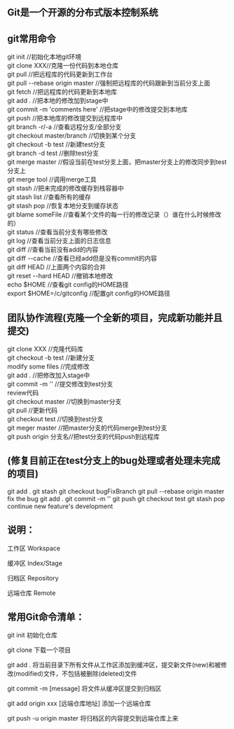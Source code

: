 
## Git是一个开源的分布式版本控制系统

## git常用命令

git init //初始化本地git环境     
git clone XXX//克隆一份代码到本地仓库      
git pull //把远程库的代码更新到工作台      
git pull --rebase origin master //强制把远程库的代码跟新到当前分支上面      
git fetch //把远程库的代码更新到本地库     
git add . //把本地的修改加到stage中      
git commit -m 'comments here' //把stage中的修改提交到本地库      
git push //把本地库的修改提交到远程库中     
git branch -r/-a //查看远程分支/全部分支      
git checkout master/branch //切换到某个分支      
git checkout -b test //新建test分支     
git branch -d test //删除test分支     
git merge master //假设当前在test分支上面，把master分支上的修改同步到test分支上      
git merge tool //调用merge工具      
git stash //把未完成的修改缓存到栈容器中      
git stash list //查看所有的缓存      
git stash pop //恢复本地分支到缓存状态     
git blame someFile //查看某个文件的每一行的修改记录（）谁在什么时候修改的）      
git status //查看当前分支有哪些修改      
git log //查看当前分支上面的日志信息     
git diff //查看当前没有add的内容     
git diff --cache //查看已经add但是没有commit的内容     
git diff HEAD //上面两个内容的合并     
git reset --hard HEAD //撤销本地修改      
echo $HOME //查看git config的HOME路径      
export $HOME=/c/gitconfig //配置git config的HOME路径     

## 团队协作流程(克隆一个全新的项目，完成新功能并且提交)
git clone XXX //克隆代码库     
git checkout -b test //新建分支     
modify some files //完成修改      
git add . //把修改加入stage中     
git commit -m '' //提交修改到test分支      
review代码      
git checkout master //切换到master分支     
git pull //更新代码     
git checkout test //切换到test分支     
git meger master //把master分支的代码merge到test分支     
git push origin 分支名//把test分支的代码push到远程库     

## (修复目前正在test分支上的bug处理或者处理未完成的项目)
git add .
git stash
git checkout bugFixBranch
git pull --rebase origin master
fix the bug
git add .
git commit -m ''
git push
git checkout test
git stash pop
continue new feature's development

## 说明：

工作区 Workspace

缓冲区 Index/Stage

归档区 Repository

远端仓库 Remote


## 常用Git命令清单：

git init 初始化仓库

git clone 下载一个项目

git add . 将当前目录下所有文件从工作区添加到缓冲区，提交新文件(new)和被修改(modified)文件，不包括被删除(deleted)文件

git commit -m [message] 将文件从缓冲区提交到归档区

git add origin xxx [远端仓库地址] 添加一个远端仓库

git push -u origin master 将归档区的内容提交到远端仓库上来

